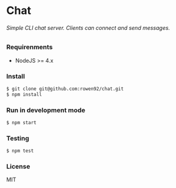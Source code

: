 # Chat
###### Simple CLI chat server. Clients can connect and send messages.

### Requirenments
* NodeJS >= 4.x

### Install
```sh
$ git clone git@github.com:rowen92/chat.git
$ npm install
```

### Run in development mode
```sh
$ npm start
```

### Testing
```sh
$ npm test
```

### License
MIT
